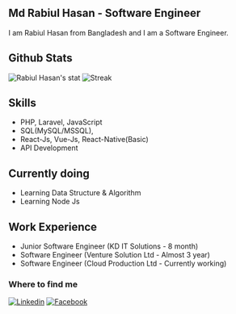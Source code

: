 ## Md Rabiul Hasan - Software Engineer
I am Rabiul Hasan from Bangladesh and I am a Software Engineer.

## Github Stats
![Rabiul Hasan's stat](https://github-readme-stats.vercel.app/api?username=md-rabiul-hasan&show_icons=true&count_private=true)
![Streak](https://github-readme-streak-stats.herokuapp.com/?user=md-rabiul-hasan)

## Skills
* PHP, Laravel, JavaScript
* SQL(MySQL/MSSQL),
* React-Js, Vue-Js, React-Native(Basic)
* API Development
  
## Currently doing
- Learning Data Structure & Algorithm
- Learning Node Js


## Work Experience
* Junior Software Engineer (KD IT Solutions  - 8 month)
* Software Engineer (Venture Solution Ltd - Almost 3 year)
* Software Engineer (Cloud Production Ltd - Currently working)

### Where to find me

[![Linkedin](https://img.shields.io/badge/LinkedIn-0077B5?style=flat-square&logo=linkedin&logoColor=white)](https://www.linkedin.com/in/md-rabiul-hasan-0904931b3/) 
[![Facebook](https://img.shields.io/badge/Facebook-1877F2?style=flat-square&logo=facebook&logoColor=white)](https://www.facebook.com/khp.hasan.1/)